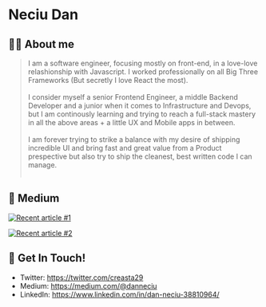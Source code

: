 # Neciu Dan

## 👨‍💻 About me

> I am a software engineer, focusing mostly on front-end, in a love-love relashionship with Javascript. I worked professionally on all Big Three Frameworks (But secretly I love React the most). 
> <br/> <br/> I consider myself a senior Frontend Engineer, a middle Backend Developer and a junior when it comes to Infrastructure and Devops, but I am continously learning and trying to reach a full-stack mastery in all the above areas + a little UX and Mobile apps in between. 
> <br/> <br/> I am forever trying to strike a balance with my desire of shipping incredible UI and bring fast and great value from a Product prespective but also try to ship the cleanest, best written code I can manage. 
> <br/><br/>


## 📝 Medium 

<a target="_blank" href="https://github-readme-medium-recent-article.vercel.app/medium/@danneciu/0"><img src="https://github-readme-medium-recent-article.vercel.app/medium/@danneciu/0" alt="Recent article #1"></a>

<a target="_blank" href="https://github-readme-medium-recent-article.vercel.app/medium/@danneciu/1"><img src="https://github-readme-medium-recent-article.vercel.app/medium/@danneciu/1" alt="Recent article #2"></a>

## 📮 Get In Touch!
- Twitter: https://twitter.com/creasta29
- Medium: https://medium.com/@danneciu
- LinkedIn: https://www.linkedin.com/in/dan-neciu-38810964/
